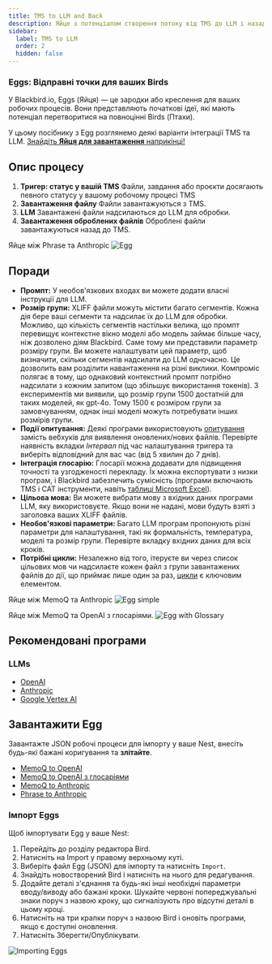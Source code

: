```yaml
---
title: TMS to LLM and Back
description: Яйце з потенціалом створення потоку від TMS до LLM і назад
sidebar:
  label: TMS to LLM
  order: 2
  hidden: false
---
```


### Eggs: Відправні точки для ваших Birds

У Blackbird.io, Eggs (Яйця) — це зародки або креслення для ваших робочих процесів. Вони представляють початкові ідеї, які мають потенціал перетворитися на повноцінні Birds (Птахи).

У цьому посібнику з Egg розглянемо деякі варіанти інтеграції TMS та LLM. [Знайдіть **Яйця для завантаження** наприкінці!](https://docs.blackbird.io/eggs/tms-to-llm/#download-an-egg)

## Опис процесу

1. **Тригер: статус у вашій TMS**
Файли, завдання або проєкти досягають певного статусу у вашому робочому процесі TMS
2. **Завантаження файлу**
Файли завантажуються з TMS.
3. **LLM**
Завантажені файли надсилаються до LLM для обробки.
4. **Завантаження оброблених файлів**
Оброблені файли завантажуються назад до TMS.

Яйце між Phrase та Anthropic
![Egg](~/assets/docs/eggs/Egg2-Phrase-to-Anthropic.png)

## Поради

- **Промпт:** У необов'язкових входах ви можете додати власні інструкції для LLM.
- **Розмір групи:** XLIFF файли можуть містити багато сегментів. Кожна дія бере ваші сегменти та надсилає їх до LLM для обробки. Можливо, що кількість сегментів настільки велика, що промпт перевищує контекстне вікно моделі або модель займає більше часу, ніж дозволено діям Blackbird. Саме тому ми представили параметр розміру групи. Ви можете налаштувати цей параметр, щоб визначити, скільки сегментів надсилати до LLM одночасно. Це дозволить вам розділити навантаження на різні виклики. Компроміс полягає в тому, що однаковий контекстний промпт потрібно надсилати з кожним запитом (що збільшує використання токенів). З експериментів ми виявили, що розмір групи 1500 достатній для таких моделей, як gpt-4o. Тому 1500 є розміром групи за замовчуванням, однак інші моделі можуть потребувати інших розмірів групи.
- **Події опитування:** Деякі програми використовують [опитування](https://docs.blackbird.io/concepts/triggers/#polling) замість вебхуків для виявлення оновлених/нових файлів. Перевірте наявність вкладки _Інтервал_ під час налаштування тригера та виберіть відповідний для вас час (від 5 хвилин до 7 днів).
- **Інтеграція глосарію:** Глосарії можна додавати для підвищення точності та узгодженості перекладу. Їх можна експортувати з низки програм, і Blackbird забезпечить сумісність (програми включають TMS і CAT інструменти, навіть [таблиці Microsoft Excel](https://docs.blackbird.io/apps/microsoft-excel/#exporting-glossaries)).
- **Цільова мова:** Ви можете вибрати мову з вхідних даних програми LLM, яку використовуєте. Якщо вони не надані, мови будуть взяті з заголовка ваших XLIFF файлів.
- **Необов'язкові параметри:** Багато LLM програм пропонують різні параметри для налаштування, такі як формальність, температура, моделі та розмір групи. Перевірте вкладку вхідних даних для всіх кроків.
- **Потрібні цикли:** Незалежно від того, ітеруєте ви через список цільових мов чи надсилаєте кожен файл з групи завантажених файлів до дії, що приймає лише один за раз, [цикли](https://docs.blackbird.io/guides/loops/) є ключовим елементом.

Яйце між MemoQ та Anthropic
![Egg simple](~/assets/docs/eggs/Egg2-memoQ-to-Anthropic.png)

Яйце між MemoQ та OpenAI з глосаріями.
![Egg with Glossary](~/assets/docs/eggs/Egg2-memoQ-to-OpenAI-with-glossary.png)

## Рекомендовані програми

### LLMs

- [OpenAI](https://docs.blackbird.io/apps/openai/)
- [Anthropic](https://docs.blackbird.io/apps/anthropic/)
- [Google Vertex AI](https://docs.blackbird.io/apps/google-vertex-ai/)

## Завантажити Egg

Завантажте JSON робочі процеси для імпорту у ваше Nest, внесіть будь-які бажані коригування та **злітайте**.

- <a href="https://docs.blackbird.io/downloads/MemoQ_to_OpenAI.json" download>MemoQ to OpenAI</a>
- <a href="https://docs.blackbird.io/downloads/MemoQ_to_OpenAI_with_Glossary.json" download>MemoQ to OpenAI з глосаріями</a>
- <a href="https://docs.blackbird.io/downloads/MemoQ_to_Anthropic.json" download>MemoQ to Anthropic</a>
- <a href="https://docs.blackbird.io/downloads/Phrase_to_Anthropic.json" download>Phrase to Anthropic</a>

### Імпорт Eggs

Щоб імпортувати Egg у ваше Nest:

1. Перейдіть до розділу редактора Bird.
2. Натисніть на Import у правому верхньому куті.
3. Виберіть файл Egg (JSON) для імпорту та натисніть `Import`.
4. Знайдіть новостворений Bird і натисніть на нього для редагування.
5. Додайте деталі з'єднання та будь-які інші необхідні параметри вводу/виводу або бажані кроки. Шукайте червоні попереджувальні знаки поруч з назвою кроку, що сигналізують про відсутні деталі в цьому кроці.
6. Натисніть на три крапки поруч з назвою Bird і оновіть програми, якщо є доступні оновлення.
7. Натисніть Зберегти/Опублікувати.

![Importing Eggs](~/assets/docs/eggs/ImportEggs.gif)